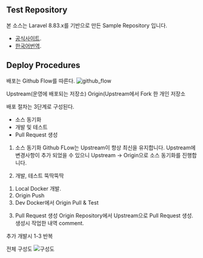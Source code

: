 ## Test Repository

본 소스는 Laravel 8.83.x를 기반으로 만든 Sample Repository 입니다.
- [공식사이트](https://laravel.com/docs/8.x/releases).
- [한국어번역](https://laravel.kr/docs/8.x/releases).

## Deploy Procedures

배포는 Github Flow를 따른다.
![github_flow](https://user-images.githubusercontent.com/103559371/165875567-4f8d208d-0b1b-4e52-ad4e-6079f85e03d1.png)

Upstream(운영에 배포되는  저장소)
Origin(Upstream에서 Fork 한 개인 저장소


배포 절차는 3단계로 구성된다.
- 소스 동기화
- 개발 및 테스트
- Pull Request 생성


1. 소스 동기화
Github FLow는 Upstream이 항상 최신을 유지합니다.
Upstream에 변경사항이 추가 되었을 수 있으니 Upstream -> Origin으로 소스 동기화를 진행합니다.

2. 개발, 테스트
뚝딱뚝딱
  1) Local Docker 개발.
  2) Origin Push
  3) Dev Docker에서 Origin Pull & Test

3. Pull Request 생성
Origin Repository에서 Upstream으로 Pull Request 생성.
생성시 작업한 내역 comment.

추가 개발시 1-3 반복

전체 구성도
![구성도](https://user-images.githubusercontent.com/103559371/165878380-61415809-869d-43d0-ab1b-237fe1b36355.png)
